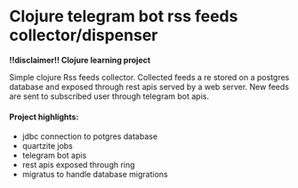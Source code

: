 # Clojure telegram bot rss feeds collector/dispenser

**!!disclaimer!! Clojure learning project**

Simple clojure Rss feeds collector.
Collected feeds a re stored on a postgres database and exposed through rest apis served by a web server.
New feeds are sent to subscribed user through telegram bot apis.

#### Project highlights:
- jdbc connection to potgres database
- quartzite jobs
- telegram bot apis
- rest apis exposed through ring
- migratus to handle database migrations
